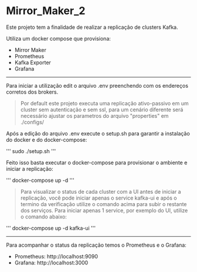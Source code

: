 # Mirror_Maker_2

Este projeto tem a finalidade de realizar a replicação de clusters Kafka.

Utiliza um docker compose que provisiona:

- Mirror Maker
- Prometheus
- Kafka Exporter
- Grafana

---

Para iniciar a utilização edit o arquivo .env preenchendo com os endereços corretos dos brokers.

> Por default este projeto executa uma replicação ativo-passivo em um cluster sem autenticação e sem ssl, para um cenário diferente será necessário ajustar os parametros do arquivo "properties" em ./configs/

Após a edição do arquivo .env execute o setup.sh para garantir a instalação do docker e do docker-compose:

'''
sudo ./setup.sh
'''

Feito isso basta executar o docker-compose para provisionar o ambiente e iniciar a replicação:

'''
docker-compose up -d
'''

> Para visualizar o status de cada cluster com a UI antes de iniciar a replicação, você pode iniciar apenas o service kafka-ui e após o termino da verificação utilize o comando acima para subir o restante dos serviços.
> Para iniciar apenas 1 service, por exemplo do UI, utilize o comando abaixo:

'''
docker-compose up -d kafka-ui
'''

---

Para acompanhar o status da replicação temos o Prometheus e o Grafana:

- Prometheus: http://localhost:9090
- Grafana: http://localhost:3000